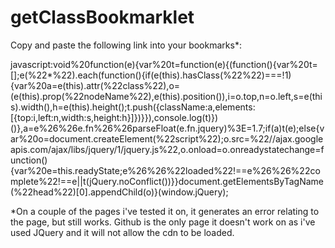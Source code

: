 # getClassBookmarklet

Copy and paste the following link into your bookmarks*:

javascript:void%20function(e){var%20t=function(e){(function(){var%20t=[];e(%22*%22).each(function(){if(e(this).hasClass(%22%22)===!1){var%20a=e(this).attr(%22class%22),o=(e(this).prop(%22nodeName%22),e(this).position()),i=o.top,n=o.left,s=e(this).width(),h=e(this).height();t.push({className:a,elements:[{top:i,left:n,width:s,height:h}]})}}),console.log(t)})()},a=e%26%26e.fn%26%26parseFloat(e.fn.jquery)%3E=1.7;if(a)t(e);else{var%20o=document.createElement(%22script%22);o.src=%22//ajax.googleapis.com/ajax/libs/jquery/1/jquery.js%22,o.onload=o.onreadystatechange=function(){var%20e=this.readyState;e%26%26%22loaded%22!==e%26%26%22complete%22!==e||t(jQuery.noConflict())}}document.getElementsByTagName(%22head%22)[0].appendChild(o)}(window.jQuery);

*On a couple of the pages i've tested it on, it generates an error relating to the page, but still works.
Github is the only page it doesn't work on as i've used JQuery and it will not allow the cdn to be loaded.